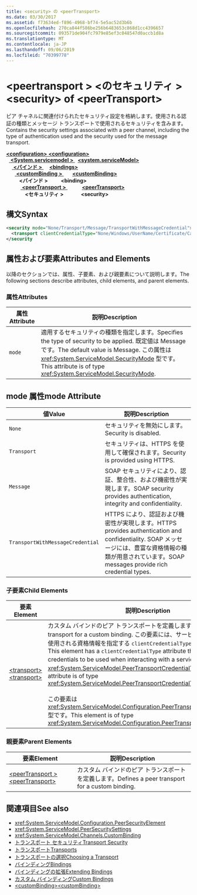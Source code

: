 ```yaml
---
title: <security> の <peerTransport>
ms.date: 03/30/2017
ms.assetid: f73634ed-f896-4968-bf74-5e5ac52d3b6b
ms.openlocfilehash: 270ca844f586be256b6483653c868d1cc4396657
ms.sourcegitcommit: 093571de904fc7979e85ef3c048547d0accb1d8a
ms.translationtype: MT
ms.contentlocale: ja-JP
ms.lasthandoff: 09/06/2019
ms.locfileid: "70399778"
---
```

# <a name="security-of-peertransport"></a><span data-ttu-id="4250b-102">\<peertransport > \<のセキュリティ ></span><span class="sxs-lookup"><span data-stu-id="4250b-102">\<security> of \<peerTransport></span></span>
<span data-ttu-id="4250b-103">ピア チャネルに関連付けられたセキュリティ設定を格納します。使用される認証の種類とメッセージ トランスポートで使用されるセキュリティを含みます。</span><span class="sxs-lookup"><span data-stu-id="4250b-103">Contains the security settings associated with a peer channel, including the type of authentication used and the security used for the message transport.</span></span>  
  
<span data-ttu-id="4250b-104">[ **\<configuration>** ](../configuration-element.md)</span><span class="sxs-lookup"><span data-stu-id="4250b-104">[**\<configuration>**](../configuration-element.md)</span></span>\
<span data-ttu-id="4250b-105">&nbsp;&nbsp;[ **\<System.servicemodel >** ](system-servicemodel.md)</span><span class="sxs-lookup"><span data-stu-id="4250b-105">&nbsp;&nbsp;[**\<system.serviceModel>**](system-servicemodel.md)</span></span>\
<span data-ttu-id="4250b-106">&nbsp;&nbsp;&nbsp;&nbsp;[ **\<バインド >** ](bindings.md)</span><span class="sxs-lookup"><span data-stu-id="4250b-106">&nbsp;&nbsp;&nbsp;&nbsp;[**\<bindings>**](bindings.md)</span></span>\
<span data-ttu-id="4250b-107">&nbsp;&nbsp;&nbsp;&nbsp;&nbsp;&nbsp;[ **\<customBinding >** ](custombinding.md)</span><span class="sxs-lookup"><span data-stu-id="4250b-107">&nbsp;&nbsp;&nbsp;&nbsp;&nbsp;&nbsp;[**\<customBinding>**](custombinding.md)</span></span>\
<span data-ttu-id="4250b-108">&nbsp;&nbsp;&nbsp;&nbsp;&nbsp;&nbsp;&nbsp;&nbsp; **\<バインド >** </span><span class="sxs-lookup"><span data-stu-id="4250b-108">&nbsp;&nbsp;&nbsp;&nbsp;&nbsp;&nbsp;&nbsp;&nbsp;**\<binding>**</span></span>\
<span data-ttu-id="4250b-109">&nbsp;&nbsp;&nbsp;&nbsp;&nbsp;&nbsp;&nbsp;&nbsp;&nbsp;&nbsp;[ **\<peerTransport >** ](peertransport.md)</span><span class="sxs-lookup"><span data-stu-id="4250b-109">&nbsp;&nbsp;&nbsp;&nbsp;&nbsp;&nbsp;&nbsp;&nbsp;&nbsp;&nbsp;[**\<peerTransport>**](peertransport.md)</span></span>\
<span data-ttu-id="4250b-110">&nbsp;&nbsp;&nbsp;&nbsp;&nbsp;&nbsp;&nbsp;&nbsp;&nbsp;&nbsp;&nbsp;&nbsp; **\<セキュリティ >**</span><span class="sxs-lookup"><span data-stu-id="4250b-110">&nbsp;&nbsp;&nbsp;&nbsp;&nbsp;&nbsp;&nbsp;&nbsp;&nbsp;&nbsp;&nbsp;&nbsp;**\<security>**</span></span>  
  
## <a name="syntax"></a><span data-ttu-id="4250b-111">構文</span><span class="sxs-lookup"><span data-stu-id="4250b-111">Syntax</span></span>  
  
```xml  
<security mode="None/Transport/Message/TransportWithMessageCredential">
  <transport clientCredentialType="None/Windows/UserName/Certificate/CardSpace" />
</security
```  
  
## <a name="attributes-and-elements"></a><span data-ttu-id="4250b-112">属性および要素</span><span class="sxs-lookup"><span data-stu-id="4250b-112">Attributes and Elements</span></span>  
 <span data-ttu-id="4250b-113">以降のセクションでは、属性、子要素、および親要素について説明します。</span><span class="sxs-lookup"><span data-stu-id="4250b-113">The following sections describe attributes, child elements, and parent elements.</span></span>  
  
### <a name="attributes"></a><span data-ttu-id="4250b-114">属性</span><span class="sxs-lookup"><span data-stu-id="4250b-114">Attributes</span></span>  
  
|<span data-ttu-id="4250b-115">属性</span><span class="sxs-lookup"><span data-stu-id="4250b-115">Attribute</span></span>|<span data-ttu-id="4250b-116">説明</span><span class="sxs-lookup"><span data-stu-id="4250b-116">Description</span></span>|  
|---------------|-----------------|  
|`mode`|<span data-ttu-id="4250b-117">適用するセキュリティの種類を指定します。</span><span class="sxs-lookup"><span data-stu-id="4250b-117">Specifies the type of security to be applied.</span></span> <span data-ttu-id="4250b-118">既定値は Message です。</span><span class="sxs-lookup"><span data-stu-id="4250b-118">The default value is Message.</span></span> <span data-ttu-id="4250b-119">この属性は <xref:System.ServiceModel.SecurityMode> 型です。</span><span class="sxs-lookup"><span data-stu-id="4250b-119">This attribute is of type <xref:System.ServiceModel.SecurityMode>.</span></span>|  
  
## <a name="mode-attribute"></a><span data-ttu-id="4250b-120">mode 属性</span><span class="sxs-lookup"><span data-stu-id="4250b-120">mode Attribute</span></span>  
  
|<span data-ttu-id="4250b-121">値</span><span class="sxs-lookup"><span data-stu-id="4250b-121">Value</span></span>|<span data-ttu-id="4250b-122">説明</span><span class="sxs-lookup"><span data-stu-id="4250b-122">Description</span></span>|  
|-----------|-----------------|  
|`None`|<span data-ttu-id="4250b-123">セキュリティを無効にします。</span><span class="sxs-lookup"><span data-stu-id="4250b-123">Security is disabled.</span></span>|  
|`Transport`|<span data-ttu-id="4250b-124">セキュリティは、HTTPS を使用して確保されます。</span><span class="sxs-lookup"><span data-stu-id="4250b-124">Security is provided using HTTPS.</span></span>|  
|`Message`|<span data-ttu-id="4250b-125">SOAP セキュリティにより、認証、整合性、および機密性が実現します。</span><span class="sxs-lookup"><span data-stu-id="4250b-125">SOAP security provides authentication, integrity and confidentiality.</span></span>|  
|`TransportWithMessageCredential`|<span data-ttu-id="4250b-126">HTTPS により、認証および機密性が実現します。</span><span class="sxs-lookup"><span data-stu-id="4250b-126">HTTPS provides authentication and confidentiality.</span></span> <span data-ttu-id="4250b-127">SOAP メッセージには、豊富な資格情報の種類が用意されています。</span><span class="sxs-lookup"><span data-stu-id="4250b-127">SOAP messages provide rich credential types.</span></span>|  
  
### <a name="child-elements"></a><span data-ttu-id="4250b-128">子要素</span><span class="sxs-lookup"><span data-stu-id="4250b-128">Child Elements</span></span>  
  
|<span data-ttu-id="4250b-129">要素</span><span class="sxs-lookup"><span data-stu-id="4250b-129">Element</span></span>|<span data-ttu-id="4250b-130">説明</span><span class="sxs-lookup"><span data-stu-id="4250b-130">Description</span></span>|  
|-------------|-----------------|  
|[<span data-ttu-id="4250b-131">\<transport></span><span class="sxs-lookup"><span data-stu-id="4250b-131">\<transport></span></span>](transport-of-peertransport.md)|<span data-ttu-id="4250b-132">カスタム バインドのピア トランスポートを定義します。</span><span class="sxs-lookup"><span data-stu-id="4250b-132">Defines a peer transport for a custom binding.</span></span> <span data-ttu-id="4250b-133">この要素には、サービスと対話するときに使用される資格情報を指定する `clientCredentialType` 属性があります。</span><span class="sxs-lookup"><span data-stu-id="4250b-133">This element has a `clientCredentialType` attribute that specifies the credentials to be used when interacting with a service.</span></span> <span data-ttu-id="4250b-134">この属性は <xref:System.ServiceModel.PeerTransportCredentialType> 型です。</span><span class="sxs-lookup"><span data-stu-id="4250b-134">This attribute is of type <xref:System.ServiceModel.PeerTransportCredentialType>.</span></span><br /><br /> <span data-ttu-id="4250b-135">この要素は <xref:System.ServiceModel.Configuration.PeerTransportSecurityElement> 型です。</span><span class="sxs-lookup"><span data-stu-id="4250b-135">This element is of type <xref:System.ServiceModel.Configuration.PeerTransportSecurityElement>.</span></span>|  
  
### <a name="parent-elements"></a><span data-ttu-id="4250b-136">親要素</span><span class="sxs-lookup"><span data-stu-id="4250b-136">Parent Elements</span></span>  
  
|<span data-ttu-id="4250b-137">要素</span><span class="sxs-lookup"><span data-stu-id="4250b-137">Element</span></span>|<span data-ttu-id="4250b-138">説明</span><span class="sxs-lookup"><span data-stu-id="4250b-138">Description</span></span>|  
|-------------|-----------------|  
|[<span data-ttu-id="4250b-139">\<peerTransport ></span><span class="sxs-lookup"><span data-stu-id="4250b-139">\<peerTransport></span></span>](peertransport.md)|<span data-ttu-id="4250b-140">カスタム バインドのピア トランスポートを定義します。</span><span class="sxs-lookup"><span data-stu-id="4250b-140">Defines a peer transport for a custom binding.</span></span>|  
  
## <a name="see-also"></a><span data-ttu-id="4250b-141">関連項目</span><span class="sxs-lookup"><span data-stu-id="4250b-141">See also</span></span>

- <xref:System.ServiceModel.Configuration.PeerSecurityElement>
- <xref:System.ServiceModel.PeerSecuritySettings>
- <xref:System.ServiceModel.Channels.CustomBinding>
- [<span data-ttu-id="4250b-142">トランスポート セキュリティ</span><span class="sxs-lookup"><span data-stu-id="4250b-142">Transport Security</span></span>](../../../wcf/feature-details/transport-security.md)
- [<span data-ttu-id="4250b-143">トランスポート</span><span class="sxs-lookup"><span data-stu-id="4250b-143">Transports</span></span>](../../../wcf/feature-details/transports.md)
- [<span data-ttu-id="4250b-144">トランスポートの選択</span><span class="sxs-lookup"><span data-stu-id="4250b-144">Choosing a Transport</span></span>](../../../wcf/feature-details/choosing-a-transport.md)
- [<span data-ttu-id="4250b-145">バインディング</span><span class="sxs-lookup"><span data-stu-id="4250b-145">Bindings</span></span>](../../../wcf/bindings.md)
- [<span data-ttu-id="4250b-146">バインディングの拡張</span><span class="sxs-lookup"><span data-stu-id="4250b-146">Extending Bindings</span></span>](../../../wcf/extending/extending-bindings.md)
- [<span data-ttu-id="4250b-147">カスタム バインディング</span><span class="sxs-lookup"><span data-stu-id="4250b-147">Custom Bindings</span></span>](../../../wcf/extending/custom-bindings.md)
- [<span data-ttu-id="4250b-148">\<customBinding></span><span class="sxs-lookup"><span data-stu-id="4250b-148">\<customBinding></span></span>](custombinding.md)
